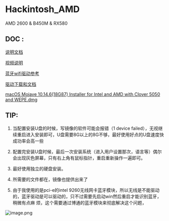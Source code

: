 # Hackintosh_AMD
AMD 2600 &amp; B450M &amp; RX580
## DOC :

[说明文档](https://vanilla.amd-osx.com/)

[视频说明](https://www.bilibili.com/video/av66328246?from=search&seid=5909070990651981103)

[蓝牙wifi驱动参考](https://post.smzdm.com/p/a83d937n/)

[驱动下载和文档](https://bitbucket.org/RehabMan/)

[macOS Mojave 10.14.6(18G87) Installer for Intel and AMD with Clover 5050 and WEPE.dmg](https://blog.daliansky.net/macOS-Mojave-10.14.6-18G87-Release-version-with-Clover-5033-original-image.html)

## TIP:
 1. 当配置安装U盘的时候，写镜像的软件可能会报错（1 device failed），无视继续重启进入安装即可，U盘需要8G以上的8G不够，最好使用好点的U盘速度快成功率会高一些
  
 2. 配置完安装U盘时候，最后一次安装系统（进入用户设置那次，语言等）偶尔会出现灰色屏幕，只有右上角有鼠标指针，重启重新操作一遍即可。
  
 3. 最好使用独立的硬盘安装。
 
 4. 所需要的文件都在，镜像也提供出来了

 5. 由于我使用的是pci-e的intel 9260无线网卡蓝牙模块，所以无线是不能驱动的，蓝牙驱动是可以驱动的，只不过需要先启动win然后重启才能识别蓝牙，稍微有点麻    烦，这个需要通过博通的蓝牙模块来彻底解决这个问题，
  
 ![image.png](https://i.loli.net/2019/10/06/HVyZz1XfDpT9q5B.png)
